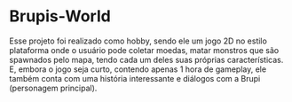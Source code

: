 # Brupis-World

Esse projeto foi realizado como hobby, sendo ele um jogo 2D no estilo plataforma onde o usuário pode coletar moedas, matar monstros que são spawnados pelo mapa, tendo cada um deles suas próprias características. E, embora o jogo seja curto, contendo apenas 1 hora de gameplay, ele também conta com uma história interessante e diálogos com a Brupi (personagem principal).
